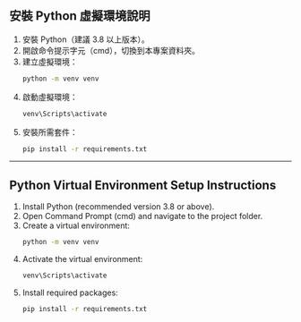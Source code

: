 
## 安裝 Python 虛擬環境說明

1. 安裝 Python（建議 3.8 以上版本）。
2. 開啟命令提示字元（cmd），切換到本專案資料夾。
3. 建立虛擬環境：
	```cmd
	python -m venv venv
	```
4. 啟動虛擬環境：
	```cmd
	venv\Scripts\activate
	```
5. 安裝所需套件：
	```cmd
	pip install -r requirements.txt
	```

---

## Python Virtual Environment Setup Instructions

1. Install Python (recommended version 3.8 or above).
2. Open Command Prompt (cmd) and navigate to the project folder.
3. Create a virtual environment:
	```cmd
	python -m venv venv
	```
4. Activate the virtual environment:
	```cmd
	venv\Scripts\activate
	```
5. Install required packages:
	```cmd
	pip install -r requirements.txt
	```
